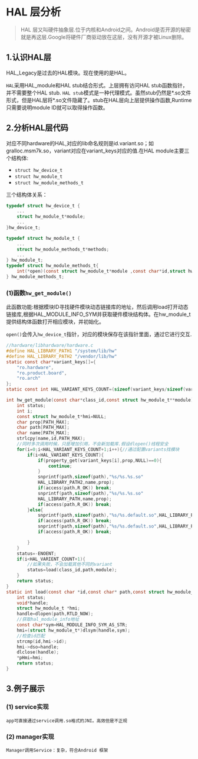 # HAL 层分析
> HAL 层又叫硬件抽象层.位于内核和Android之间。Android是否开源的秘密就是再这层.Google将硬件厂商驱动放在这层，没有开源才被Linux删除。

## 1.认识HAL层
HAL_Legacy是过去的HAL模块。现在使用的是HAL。

`HAL`采用HAL_module和HAL stub结合形式。上层拥有访问HAL stub函数指针，并不需要整个HAL stub.
`HAL stub`模式是一种代理模式。虽然stub仍然是*.so文件形式，但是HAL层将*.so文件隐藏了。stub在HAL层向上层提供操作函数,Runtime只需要说明module ID就可以取得操作函数。

## 2.分析HAL层代码
对应不同hardware的HAL,对应的lib命名规则是id.variant.so；如gralloc.msm7k.so，variant对应在variant_keys对应的值.在HAL module主要三个结构体:

* `struct hw_device_t`
* `struct hw_module_t`
* `struct hw_module_methods_t`

三个结构体关系：
``` c
typedef struct hw_device_t {
    ...
    struct hw_module_t*module;
    ...
}hw_device_t;

typedef struct hw_module_t {
    ...
    struct hw_module_methods_t*methods;
    ...
} hw_module_t;
typedef struct hw_module_methods_t{
    int(*open)(const struct hw_module_t*module ,const char*id,struct hw_device_t**device);
} hw_module_methods_t;
```
### (1)函数`hw_get_module()`
此函数功能:根据模块ID寻找硬件模块动态链接库的地址，然后调用load打开动态链接库,根据HAL_MODULE_INFO_SYM并获取硬件模块结构体。在hw_module_t提供结构体函数打开相应模块，并初始化。

`open()`会传入`hw_device_t`指针，对应的模块保存在该指针里面，通过它进行交互.
```c
//hardware/libhardware/hardware.c
#define HAL_LIBRARY_PATH1 "/system/lib/hw"
#define HAL_LIBRARY_PATH2 "/vendor/lib/hw"
static const char*variant_keys[]={
    "ro.hardware",
    "ro.product.board",
    "ro.arch"
};
static const int HAL_VARIANT_KEYS_COUNT=(sizeof(variant_keys/sizeof(variant_keys[0])));

int hw_get_module(const char*class_id,const struct hw_module_t**module){
    int status;
    int i;
    const struct hw_module_t*hmi=NULL;
    char prop[PATH_MAX];
    char path[PATH_MAX];
    char name[PATH_MAX];
    strlcpy(name,id,PATH_MAX);
    //同时多次调用时候，只是增加引用，不会新加载库.假设dlopen()线程安全
    for(i=0;i<HAL_VARIANT_KEYS_COUNT+1;i++){//通过配置variants找模块
        if(i<HAL_VARIANT_KEYS_COUNT){
            if(property_get(variant_keys[i],prop,NULL)==0){
                continue;
            }
            snprintf(path,sizeof(path),"%s/%s.%s.so"
            HAL_LIBRARY_PATH2,name,prop);
            if(access(path,R_OK)) break; 
            snprintf(path,sizeof(path),"%s/%s.%s.so"
            HAL_LIBRARY_PATH,name,prop);
            if(access(path,R_OK)) break; 
        }else{
            snprintf(path,sizeof(path),"%s/%s.default.so",HAL_LIBRARY_PATH2,name);
            if(access(path,R_OK)) break; 
            snprintf(path,sizeof(path),"%s/%s.default.so",HAL_LIBRARY_PATH,name);
            if(access(path,R_OK)) break; 

        }
    }
    status=-ENOENT;
    if(i<HAL_VARIENT_COUNT+1){
        //如果失败，不会加载其他不同的variant
        status=load(class_id,path,module);
    }
    return status;
}
static int load(const char *id,const char* path,const struct hw_module_t**pHmi){
    int status;
    void*handle;
    struct hw_module_t *hmi;
    handle=dlopen(path,RTLD_NOW);
    //获取hal_module_info地址
    const char*sym=HAL_MODULE_INFO_SYM_AS_STR;
    hmi=(struct hw_module_t*)dlsym(handle,sym);
    //检查id匹配
    strcmp(id,hmi->id);
    hmi->dso=handle;
    dlclose(handle);
    *pHmi=hmi;
    return status;
}
```
## 3.例子展示

### (1) service实现
    app可直接通过service调用.so格式的JNI。高效但是不正规
### (2) manager实现
    Manager调用Service：复杂，符合Android 框架
